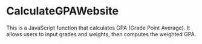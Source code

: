 # CalculateGPAWebsite
This is a JavaScript function that calculates GPA (Grade Point Average). It allows users to input grades and weights, then computes the weighted GPA.
